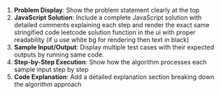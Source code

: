 1. **Problem Display**: Show the problem statement clearly at the top
2. **JavaScript Solution**: Include a complete JavaScript solution with detailed comments explaining each step and  render the exact same stringified  code leetcode solution function in the ui  with proper readability (if u use white bg for rendering then text in black) 
3. **Sample Input/Output**: Display multiple test cases with their expected outputs by running same code.
4. **Step-by-Step Execution**: Show how the algorithm processes each sample input step by step
5. **Code Explanation**: Add a detailed explanation section breaking down the algorithm approach 